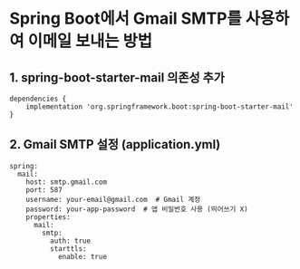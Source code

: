 # Spring Boot에서 Gmail SMTP를 사용하여 이메일 보내는 방법
## 1. spring-boot-starter-mail 의존성 추가
```
dependencies {
    implementation 'org.springframework.boot:spring-boot-starter-mail'
}
```

## 2. Gmail SMTP 설정 (application.yml)
```
spring:
  mail:
    host: smtp.gmail.com
    port: 587
    username: your-email@gmail.com  # Gmail 계정
    password: your-app-password  # 앱 비밀번호 사용 (띄어쓰기 X)
    properties:
      mail:
        smtp:
          auth: true
          starttls:
            enable: true
```
